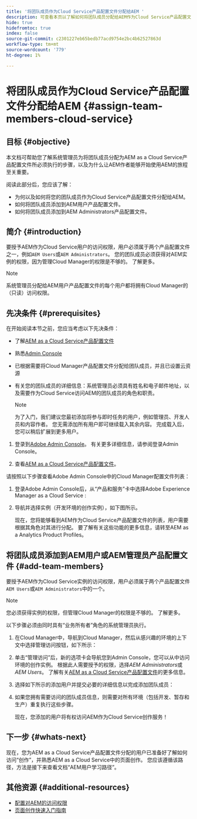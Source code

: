 ```yaml
---
title: '将团队成员作为Cloud Service产品配置文件分配给AEM '
description: 可查看本页以了解如何将团队成员分配给AEM作为Cloud Service产品配置文件
hide: true
hidefromtoc: true
index: false
source-git-commit: c2301227eb65bedb77acd9754e2bc4b62527863d
workflow-type: tm+mt
source-wordcount: '779'
ht-degree: 1%

---
```



# 将团队成员作为Cloud Service产品配置文件分配给AEM {#assign-team-members-cloud-service}

## 目标 {#objective}

本文档可帮助您了解系统管理员为将团队成员分配为AEM as a Cloud Service产品配置文件所必须执行的步骤，以及为什么让AEM作者能够开始使用AEM的旅程至关重要。

阅读此部分后，您应该了解：

* 为何以及如何将您的团队成员作为Cloud Service产品配置文件分配给AEM。
* 如何将团队成员添加到AEM用户产品配置文件。
* 如何将团队成员添加到AEM Administrators产品配置文件。


## 简介 {#introduction}

要授予AEM作为Cloud Service用户的访问权限，用户必须属于两个产品配置文件之一，例如`AEM Users`或`AEM Administrators`。 您的团队成员必须获得对AEM实例的权限，因为管理Cloud Manager的权限是不够的。 了解更多。

>[!NOTE]
>系统管理员分配给AEM用户产品配置文件的每个用户都将拥有Cloud Manager的（只读）访问权限。

## 先决条件 {#prerequisites}

在开始阅读本节之前，您应当考虑以下先决条件：

* 了解[AEM as a Cloud Service产品配置文件](https://experienceleague.adobe.com/docs/experience-manager-cloud-service/onboarding/onboarding-concepts/aem-cs-team-product-profiles.html?lang=en#aem-product-profiles)
* 熟悉[Admin Console](https://experienceleague.adobe.com/docs/experience-manager-cloud-service/onboarding/onboarding-concepts/admin-console.html?lang=en)
* 已根据需要将Cloud Manager产品配置文件分配给团队成员，并且已设置云资源
* 有关您的团队成员的详细信息：系统管理员必须具有姓名和电子邮件地址，以及需要作为Cloud Service访问AEM的团队成员的角色和职责。

   >[!NOTE]
   >为了入门，我们建议您最初添加将参与即时任务的用户，例如管理员、开发人员和内容作者。 您无需添加所有用户即可继续载入其余内容。 完成载入后，您可以稍后扩展到更多用户。


1. 登录到[Adobe Admin Console](https://experienceleague.adobe.com/docs/experience-manager-cloud-service/onboarding/onboarding-concepts/admin-console.html?lang=en)。 有关更多详细信息，请参阅登录Admin Console。

1. 查看[AEM as a Cloud Service产品配置文件](https://experienceleague.adobe.com/docs/experience-manager-cloud-service/onboarding/onboarding-concepts/aem-cs-team-product-profiles.html?lang=en#aem-product-profiles)。

请按照以下步骤查看Adobe Admin Console中的Cloud Manager配置文件列表：

1. 登录Adobe Admin Console后，从“产品和服务”卡中选择Adobe Experience Manager as a Cloud Service :

1. 导航并选择实例（开发环境的创作实例），如下图所示。

   现在，您将能够看到AEM作为Cloud Service产品配置文件的列表，用户需要根据其角色对其进行分配。 要了解有关这些功能的更多信息，请转至AEM as a Analytics Product Profiles。


## 将团队成员添加到AEM用户或AEM管理员产品配置文件 {#add-team-members}

要授予AEM作为Cloud Service实例的访问权限，用户必须属于两个产品配置文件`AEM Users`或`AEM Administrators`中的一个。

>[!NOTE]
>您必须获得实例的权限，但管理Cloud Manager的权限是不够的。 了解更多。

以下步骤必须由同时具有“业务所有者”角色的系统管理员执行。

1. 在Cloud Manager中，导航到Cloud Manager，然后从感兴趣的环境的上下文中选择管理访问按钮，如下所示：

1. 单击“管理访问”后，新的选项卡会导航您到Admin Console，您可以从中访问环境的创作实例。 根据此人需要授予的权限，选择&#x200B;*AEM Administrators*&#x200B;或&#x200B;*AEM Users*。 了解有关[AEM as a Cloud Service产品配置文件](https://experienceleague.adobe.com/docs/experience-manager-cloud-service/onboarding/onboarding-concepts/aem-cs-team-product-profiles.html?lang=en#aem-product-profiles)的更多信息。

1. 选择如下所示的添加用户并提交必要的详细信息以完成添加团队成员：


1. 如果您拥有需要访问的团队成员信息，则需要对所有环境（包括开发、暂存和生产）重复执行这些步骤。

   现在，您添加的用户将有权访问AEM作为Cloud Service创作服务！


## 下一步 {#whats-next}

现在，您为AEM as a Cloud Service产品配置文件分配的用户已准备好了解如何访问“创作”，并熟悉AEM as a Cloud Service中的页面创作。 您应该遵循该路径，方法是接下来查看文档“AEM用户学习路径”。

## 其他资源 {#additional-resources}

* [配置对AEM的访问权限](https://experienceleague.adobe.com/docs/experience-manager-learn/cloud-service/accessing/walk-through.html?lang=en)
* [页面创作快速入门指南](https://experienceleague.adobe.com/docs/experience-manager-cloud-service/sites/authoring/getting-started/quick-start.html?lang=en)

